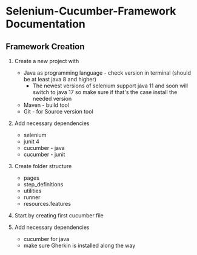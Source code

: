 # Selenium-Cucumber-Framework Documentation

## Framework Creation

1. Create a new project with
   - Java as programming language - check version in terminal (should be at least java 8 and higher)
     - The newest versions of selenium support java 11 and soon will switch to java 17 so make sure if that's the case install the needed version
   - Maven - build tool
   - Git - for Source version tool

2. Add necessary dependencies
   - selenium 
   - junit 4
   - cucumber - java
   - cucumber - junit

3. Create folder structure
   - pages
   - step_definitions
   - utilities
   - runner
   - resources.features

4. Start by creating first cucumber file
5. Add necessary dependencies
   - cucumber for java
   - make sure Gherkin is installed along the way